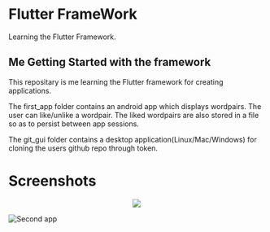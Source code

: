 # Flutter FrameWork

Learning the Flutter Framework.

## Me Getting Started with the framework

This repositary is me learning the Flutter framework for creating applications.

The first_app folder contains an android app which displays wordpairs. The user can like/unlike a wordpair. The liked wordpairs are also stored in a file so as to persist between app sessions.

The git_gui folder contains a desktop application(Linux/Mac/Windows) for cloning the users github repo through token.

# Screenshots
<p align="center">
    <img src="https://imgur.com/Gi6RwD7.gif">
</p>

![Second app](https://imgur.com/LvwQ4Wi.png)